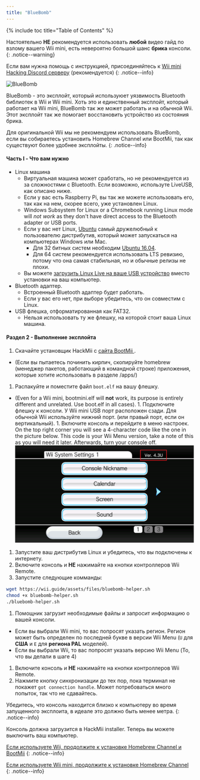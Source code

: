 ```yaml
---
title: "BlueBomb"
---
```


{% include toc title="Table of Contents" %}

Настоятельно **НЕ** рекомендуется использовать **любой** видео гайд по взлому вашего Wii mini, есть невероятно большой шанс **брика** консоли.
{: .notice--warning}

Если вам нужна помощь с инструкцией, присоединяйтесь к [ Wii mini Hacking Discord серверу](https://discord.gg/6ryxnkS) (рекомендуется)
{: .notice--info}

![BlueBomb](/images/bluebomb.png)

BlueBomb - это эксплойт, который используюет уязвимость Bluetooth библиотек в Wii и Wii mini. Хоть это и единственный эксплойт, который работает на Wii mini, BlueBomb так же может работать и на обычной Wii. Этот эксплойт так же помогает восстановить устройство из состояния брика.

Для оригинальной Wii мы не рекомендуем использовать BlueBomb, если вы собираетесь установить Homebrew Channel или BootMii, так как существуют более удобнее эксплойты.
{: .notice--info}

#### Часть I - Что вам нужно
- Linux машина
  - Виртуальная машина может сработать, но не рекомендуется из за сложностями с Bluetooth. Если возможно, используте LiveUSB, как описано ниже.
  - Если у вас есть Raspberry Pi, вы так же можете использовать его, так как на нем, скорее всего, уже установлен Linux.
  - Windows Subsystem for Linux or a Chromebook running Linux mode will *not work* as they don't have direct access to the Bluetooth adapter or USB ports.
  - Если у вас нет Linux, [Ubuntu](https://ubuntu.com/download/desktop) самый дружелюбный к пользователю дистрибутив, который может запускаться на компьютерах Windows или Mac.
    - Для 32 битных систем необходим [Ubuntu 16.04](http://releases.ubuntu.com/16.04/).
    - Для 64 систем рекомендуется использовать LTS ревизию, потому что она самая стабильная, но и обычные релизы не плохи.
  - Вы можете [загрузить Linux Live на ваше USB устройство](https://ubuntu.com/tutorials/tutorial-create-a-usb-stick-on-windows#1-overview) вместо установки на ваш компьютер.
- Bluetooth адаптер.
  - Встроенный Bluetooth адаптер будет работать.
  - Если у вас его нет, при выборе убедитесь, что он совместим с Linux.
- USB флешка, отформатированная как FAT32.
  - Нельзя использовать ту же флешку, на которой стоит ваша Linux машина.

#### Раздел 2 - Выполнение эксплойта
1. Скачайте установщик HackMii с [сайта BootMii ](https://bootmii.org/download/).
- (Если вы пытаетесь починить кирпич, скопируйте homebrew (менеджер пакетов, работающий в командной строке) приложения, которые хотите использовать в разделе /apps/)
1. Распакуйте и поместите файл `boot.elf` на вашу флешку.
- (Even for a Wii mini, bootmini.elf will **not** work, its purpose is entirely different and unrelated. Use boot.elf in all cases). 1. Подключите флешку к консоли. У Wii mini USB порт расположен сзади. Для обычной Wii используйте нижний порт. (или правый порт, если он вертикальный). 1. Включите консоль и перейдите в меню настроек. On the top right corner you will see a 4-character code like the one in the picture below. This code is your Wii Menu version, take a note of this as you will need it later. Afterwards, turn your console off. ![SystemMenuVersion](/images/Wii/SystemMenuVersion.png)
1. Запустите ваш дистрибутив Linux и убедитесь, что вы подключены к интернету.
1. Включите консоль и **НЕ** нажимайте на кнопки контроллеров Wii Remote.
1. Запустите следующие комманды:
```bash
wget https://wii.guide/assets/files/bluebomb-helper.sh
chmod +x bluebomb-helper.sh
./bluebomb-helper.sh
```
1. Помощник загрузит необходимые файлы и запросит информацию о вашей консоли.
  - Если вы выбрали Wii mini, то вас попросят указать регион. Регион может быть определен по последней букве в версии Wii Menu (`U` для **США** и `E` для **региона PAL** моделей).
  - Если вы выбрали Wii, то вас попросят указать версию Wii Menu (То, что вы делали в шаге 4)
1. Включите консоль и **НЕ** нажимайте на кнопки контроллеров Wii Remote.
1. Нажмите кнопку синхронизации до тех пор, пока терминал не покажет `got connection handle`. Может потребоваться много попыток, так что не сдавайтесь.

Убедитесь, что консоль находится близко к компьютеру во время запущенного эксплоита, в идеале это должно быть менее метра.
{: .notice--info}

Консоль должна загрузится в HackMii installer. Теперь вы можете выключить ваш компьютер.

[Если используете Wii, продолжите к установке Homebrew Channel и BootMii](hbc)
{: .notice--info}

[Если используете Wii mini, продолжите к установке Homebrew Channel](hbc-mini)
{: .notice--info}

